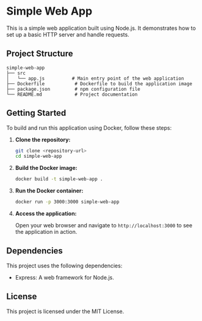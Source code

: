 # Simple Web App

This is a simple web application built using Node.js. It demonstrates how to set up a basic HTTP server and handle requests.

## Project Structure

```
simple-web-app
├── src
│   └── app.js          # Main entry point of the web application
├── Dockerfile           # Dockerfile to build the application image
├── package.json         # npm configuration file
└── README.md            # Project documentation
```

## Getting Started

To build and run this application using Docker, follow these steps:

1. **Clone the repository:**

   ```bash
   git clone <repository-url>
   cd simple-web-app
   ```

2. **Build the Docker image:**

   ```bash
   docker build -t simple-web-app .
   ```

3. **Run the Docker container:**

   ```bash
   docker run -p 3000:3000 simple-web-app
   ```

4. **Access the application:**

   Open your web browser and navigate to `http://localhost:3000` to see the application in action.

## Dependencies

This project uses the following dependencies:

- Express: A web framework for Node.js.

## License

This project is licensed under the MIT License.